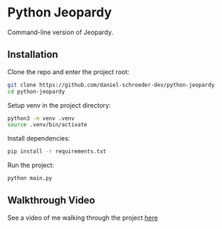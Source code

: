# Python Jeopardy

Command-line version of Jeopardy.

## Installation

Clone the repo and enter the project root:

```bash
git clone https://github.com/daniel-schroeder-dev/python-jeopardy
cd python-jeopardy
```

Setup venv in the project directory:

```bash
python3 -m venv .venv
source .venv/bin/activate
```

Install dependencies:

```bash
pip install -r requirements.txt
```

Run the project:

```bash
python main.py 
```

## Walkthrough Video

See a video of me walking through the project [here]()
